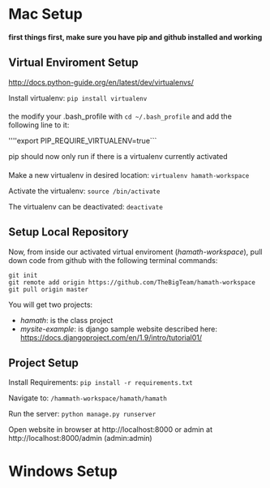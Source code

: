 # Mac Setup

####

**first things first, make sure you have pip and github installed and working**

## Virtual Enviroment Setup
http://docs.python-guide.org/en/latest/dev/virtualenvs/

Install virtualenv: ```pip install virtualenv```

####

the modify your .bash_profile with ```cd ~/.bash_profile``` and add the following line to it:

''''export PIP_REQUIRE_VIRTUALENV=true```

pip should now only run if there is a virtualenv currently activated

####

Make a new virtualenv in desired location: ```virtualenv hamath-workspace```

Activate the virtualenv: ```source /bin/activate```

The virtualenv can be deactivated: ```deactivate```

## Setup Local Repository

Now, from inside our activated virtual enviroment (*hamath-workspace*), pull down code from github with the following terminal commands:
```
git init
git remote add origin https://github.com/TheBigTeam/hamath-workspace
git pull origin master
```
You will get two projects: 
* *hamath*: is the class project
* *mysite-example*: is django sample website described here: https://docs.djangoproject.com/en/1.9/intro/tutorial01/

## Project Setup

Install Requirements: ```pip install -r requirements.txt```

Navigate to: ```/hammath-workspace/hamath/hamath```

Run the server: ```python manage.py runserver```

Open website in browser at http://localhost:8000 or admin at http://localhost:8000/admin (admin:admin)



# Windows Setup

####



